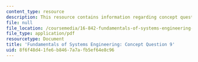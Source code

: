 ```yaml
---
content_type: resource
description: This resource contains information regarding concept question 9.
file: null
file_location: /coursemedia/16-842-fundamentals-of-systems-engineering-fall-2015/8f6f48d41fe6b8467a7afb5ef64e8c96_MIT16_842F15_Question9.pdf
file_type: application/pdf
resourcetype: Document
title: 'Fundamentals of Systems Engineering: Concept Question 9'
uid: 8f6f48d4-1fe6-b846-7a7a-fb5ef64e8c96
---
```

